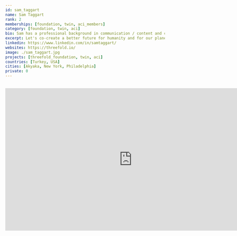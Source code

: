 ```yaml
---
id: sam_taggart
name: Sam Taggart
rank: 2
memberships: [foundation, twin, aci_members]
category: [foundation, twin, aci]
bio: Sam has a professional background in communication / content and community building / management. His career started in 2009 with digital agency VaynerMedia, when businesses were just beginning to use social media to reach their audiences. Beyond his career, Sam likes to think of himself as a citizen of the world. After eight years of "corporate" work, he traveled to Southeast Asia, in part to evolve and open his mind and reality to new experiences and perspectives, and in part to find a purpose that tied more to his passions and desires to help the world. In 2019, Sam met ThreeFold co-founder Kristof de Spiegeleer in Cambodia and connected over topics like the importance of equalizing education and how we treat our planet. Sam was energized by what an Internet by people, for people could do for all of us. Having been exposed to many corners of the world, Sam is inspired by the beauty of our differences, and humbled by our similarities. He is driven to help grow this global effort to bring positive and impactful change to our planet.
excerpt: Let's co-create a better future for humanity and for our planet.
linkedin: https://www.linkedin.com/in/samtaggart/
websites: https://threefold.io/
image: ./sam_taggart.jpg
projects: [threefold_foundation, twin, aci]
countries: [Turkey, USA]
cities: [Akyaka, New York, Philadelphia]
private: 0
---
```


<BR>
<div class="aspect-w-16 aspect-h-9">
<iframe src="https://player.vimeo.com/video/412746824" width="800" height="450" frameborder="0" allow="autoplay; fullscreen" allowfullscreen></iframe>
</div>
<BR>
